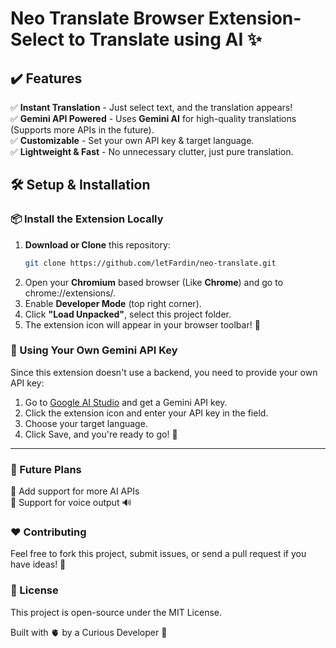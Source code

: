 # Neo Translate Browser Extension- Select to Translate using AI ✨

## ✔️ Features

✅ **Instant Translation** - Just select text, and the translation appears!  
✅ **Gemini API Powered** - Uses **Gemini AI** for high-quality translations (Supports more APIs in the future).  
✅ **Customizable** - Set your own API key & target language.  
✅ **Lightweight & Fast** - No unnecessary clutter, just pure translation.

## 🛠️ Setup & Installation

### **📦 Install the Extension Locally**

1. **Download or Clone** this repository:
   ```sh
   git clone https://github.com/letFardin/neo-translate.git
   ```
2. Open your **Chromium** based browser (Like **Chrome**) and go to chrome://extensions/.
3. Enable **Developer Mode** (top right corner).
4. Click **"Load Unpacked"**, select this project folder.
5. The extension icon will appear in your browser toolbar! 🎉

### **🔑 Using Your Own Gemini API Key**
Since this extension doesn't use a backend, you need to provide your own API key:

1. Go to [Google AI Studio](https://aistudio.google.com/app/apikey) and get a Gemini API key.
2. Click the extension icon and enter your API key in the field.
3. Choose your target language.
4. Click Save, and you're ready to go! 🚀

---

### **🎯 Future Plans**
🔹 Add support for more AI APIs  
🔹 Support for voice output 🔊

### **❤️ Contributing**
Feel free to fork this project, submit issues, or send a pull request if you have ideas! 🚀

### **📜 License**
This project is open-source under the MIT License.

Built with 🫀 by a Curious Developer 🚀
